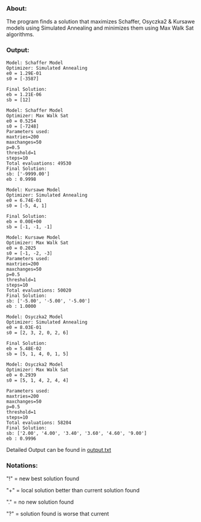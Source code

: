 ### About:
The program finds a solution that maximizes Schaffer, Osyczka2 & Kursawe models using Simulated Annealing and minimizes them using Max Walk Sat algorithms.

### Output:
```
Model: Schaffer Model
Optimizer: Simulated Annealing
e0 = 1.29E-01
s0 = [-3587]

Final Solution: 
eb = 1.21E-06
sb = [12]
```

```
Model: Schaffer Model
Optimizer: Max Walk Sat
e0 = 0.5254
s0 = [-7248]
Parameters used:
maxtries=200
maxchanges=50
p=0.5
threshold=1
steps=10
Total evaluations: 49530
Final Solution: 
sb: ['-9999.00'] 
eb : 0.9998
```
```
Model: Kursawe Model
Optimizer: Simulated Annealing
e0 = 6.74E-01
s0 = [-5, 4, 1]

Final Solution: 
eb = 0.00E+00
sb = [-1, -1, -1]
```
```
Model: Kursawe Model
Optimizer: Max Walk Sat
e0 = 0.2025
s0 = [-1, -2, -3]
Parameters used:
maxtries=200
maxchanges=50
p=0.5
threshold=1
steps=10
Total evaluations: 50020
Final Solution: 
sb: ['-5.00', '-5.00', '-5.00'] 
eb : 1.0000
```

```
Model: Osyczka2 Model
Optimizer: Simulated Annealing
e0 = 8.03E-01
s0 = [2, 3, 2, 0, 2, 6]

Final Solution: 
eb = 5.48E-02
sb = [5, 1, 4, 0, 1, 5]
```

```
Model: Osyczka2 Model
Optimizer: Max Walk Sat
e0 = 0.2939
s0 = [5, 1, 4, 2, 4, 4]

Parameters used:
maxtries=200
maxchanges=50
p=0.5
threshold=1
steps=10
Total evaluations: 58204
Final Solution: 
sb: ['2.00', '4.00', '3.40', '3.60', '4.60', '9.00'] 
eb : 0.9996
```

Detailed Output can be found in [output.txt](https://raw.githubusercontent.com/CSC591-MASE-ASA/x9115asa/master/hw/code/6/output.txt)


### Notations:

"!" = new best solution found

"+" = local solution better than current solution found

"." = no new solution found

"?" = solution found is worse that current
